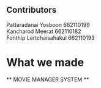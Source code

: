 ##  Contributors<br>
Pattaradanai    Yosboon 662110199<br>
Kancharod Meerat 662110182<br>
Fonthip Lertchaisahakul 662110193<br>

#  What we made 
**  MOVIE MANAGER SYSTEM **
